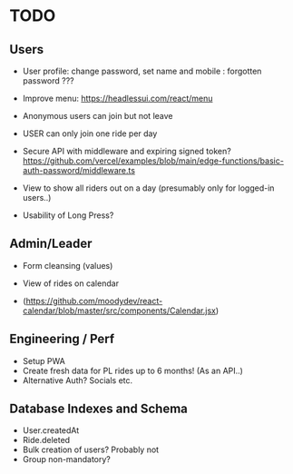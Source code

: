 # TODO

## Users

- User profile: change password, set name and mobile : forgotten password ???
- Improve menu: https://headlessui.com/react/menu

- Anonymous users can join but not leave
- USER can only join one ride per day
- Secure API with middleware and expiring signed token?
  https://github.com/vercel/examples/blob/main/edge-functions/basic-auth-password/middleware.ts

- View to show all riders out on a day (presumably only for logged-in users..)

- Usability of Long Press?

## Admin/Leader

- Form cleansing (values)

- View of rides on calendar
- (https://github.com/moodydev/react-calendar/blob/master/src/components/Calendar.jsx)

## Engineering / Perf

- Setup PWA
- Create fresh data for PL rides up to 6 months! (As an API..)
- Alternative Auth? Socials etc.

## Database Indexes and Schema

- User.createdAt
- Ride.deleted
- Bulk creation of users? Probably not
- Group non-mandatory?
